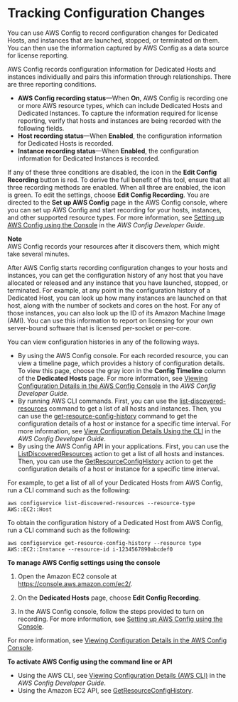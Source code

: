 # Tracking Configuration Changes<a name="dedicated-hosts-aws-config"></a>

You can use AWS Config to record configuration changes for Dedicated Hosts, and instances that are launched, stopped, or terminated on them\. You can then use the information captured by AWS Config as a data source for license reporting\.

AWS Config records configuration information for Dedicated Hosts and instances individually and pairs this information through relationships\. There are three reporting conditions\.
+ **AWS Config recording status**—When **On**, AWS Config is recording one or more AWS resource types, which can include Dedicated Hosts and Dedicated Instances\. To capture the information required for license reporting, verify that hosts and instances are being recorded with the following fields\.
+ **Host recording status**—When **Enabled**, the configuration information for Dedicated Hosts is recorded\.
+ **Instance recording status**—When **Enabled**, the configuration information for Dedicated Instances is recorded\.

If any of these three conditions are disabled, the icon in the **Edit Config Recording** button is red\. To derive the full benefit of this tool, ensure that all three recording methods are enabled\. When all three are enabled, the icon is green\. To edit the settings, choose **Edit Config Recording**\. You are directed to the **Set up AWS Config** page in the AWS Config console, where you can set up AWS Config and start recording for your hosts, instances, and other supported resource types\. For more information, see [Setting up AWS Config using the Console](https://docs.aws.amazon.com/config/latest/developerguide/resource-config-reference.html) in the *AWS Config Developer Guide*\.

**Note**  
AWS Config records your resources after it discovers them, which might take several minutes\. 

After AWS Config starts recording configuration changes to your hosts and instances, you can get the configuration history of any host that you have allocated or released and any instance that you have launched, stopped, or terminated\. For example, at any point in the configuration history of a Dedicated Host, you can look up how many instances are launched on that host, along with the number of sockets and cores on the host\. For any of those instances, you can also look up the ID of its Amazon Machine Image \(AMI\)\. You can use this information to report on licensing for your own server\-bound software that is licensed per\-socket or per\-core\.

You can view configuration histories in any of the following ways\.
+ By using the AWS Config console\. For each recorded resource, you can view a timeline page, which provides a history of configuration details\. To view this page, choose the gray icon in the **Config Timeline** column of the **Dedicated Hosts** page\. For more information, see [Viewing Configuration Details in the AWS Config Console](https://docs.aws.amazon.com/config/latest/developerguide/view-manage-resource-console.html) in the *AWS Config Developer Guide*\.
+ By running AWS CLI commands\. First, you can use the [list\-discovered\-resources](https://docs.aws.amazon.com/cli/latest/reference/configservice/list-discovered-resources.html) command to get a list of all hosts and instances\. Then, you can use the [get\-resource\-config\-history](https://docs.aws.amazon.com/cli/latest/reference/configservice/get-resource-config-history.html#get-resource-config-history) command to get the configuration details of a host or instance for a specific time interval\. For more information, see [View Configuration Details Using the CLI](https://docs.aws.amazon.com/config/latest/developerguide/view-manage-resource-cli.html) in the *AWS Config Developer Guide*\.
+ By using the AWS Config API in your applications\. First, you can use the [ListDiscoveredResources](https://docs.aws.amazon.com/config/latest/APIReference/API_ListDiscoveredResources.html) action to get a list of all hosts and instances\. Then, you can use the [GetResourceConfigHistory](https://docs.aws.amazon.com/config/latest/APIReference/API_GetResourceConfigHistory.html) action to get the configuration details of a host or instance for a specific time interval\.

For example, to get a list of all of your Dedicated Hosts from AWS Config, run a CLI command such as the following:

```
aws configservice list-discovered-resources --resource-type AWS::EC2::Host
```

To obtain the configuration history of a Dedicated Host from AWS Config, run a CLI command such as the following:

```
aws configservice get-resource-config-history --resource type AWS::EC2::Instance --resource-id i-1234567890abcdef0
```

**To manage AWS Config settings using the console**

1. Open the Amazon EC2 console at [https://console\.aws\.amazon\.com/ec2/](https://console.aws.amazon.com/ec2/)\.

1. On the **Dedicated Hosts** page, choose **Edit Config Recording**\.

1. In the AWS Config console, follow the steps provided to turn on recording\. For more information, see [Setting up AWS Config using the Console](https://docs.aws.amazon.com/config/latest/developerguide/gs-console.html)\.

For more information, see [Viewing Configuration Details in the AWS Config Console](https://docs.aws.amazon.com/config/latest/developerguide/view-manage-resource-console.html)\.

 **To activate AWS Config using the command line or API**
+ Using the AWS CLI, see [Viewing Configuration Details \(AWS CLI\)](https://docs.aws.amazon.com/config/latest/developerguide/view-manage-resource-console.html#view-config-details-cli) in the *AWS Config Developer Guide*\.
+ Using the Amazon EC2 API, see [GetResourceConfigHistory](https://docs.aws.amazon.com/config/latest/APIReference/API_GetResourceConfigHistory.html)\.